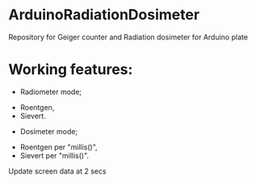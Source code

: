 # ArduinoRadiationDosimeter
Repository for Geiger counter and Radiation dosimeter for Arduino plate

# Working features:
* Radiometer mode;
- Roentgen,
- Sievert.
* Dosimeter mode;
- Roentgen per "millis()",
- Sievert per "millis()".

Update screen data at 2 secs
